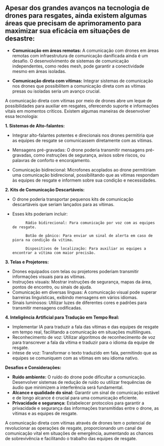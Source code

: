## Apesar dos grandes avanços na tecnologia de drones para resgates, ainda existem algumas áreas que precisam de aprimoramento para maximizar sua eficácia em situações de desastre:


- **Comunicação em áreas remotas:** A comunicação com drones em áreas remotas com infraestrutura de comunicação danificada ainda é um desafio. O desenvolvimento de sistemas de comunicação independentes, como redes mesh, pode garantir a conectividade mesmo em áreas isoladas.

- **Comunicação direta com vítimas:** Integrar sistemas de comunicação nos drones que possibilitem a comunicação direta com as vítimas presas ou isoladas seria um avanço crucial.

A comunicação direta com vítimas por meio de drones abre um leque de possibilidades para auxiliar em resgates, oferecendo suporte e informações vitais em momentos críticos. Existem algumas maneiras de desenvolver essa tecnologia:

**1. Sistemas de Alto-falantes:**

- Integrar alto-falantes potentes e direcionais nos drones permitiria que as equipes de resgate se comunicassem diretamente com as vítimas.

- Mensagens pré-gravadas: O drone poderia transmitir mensagens pré-gravadas, como instruções de segurança, avisos sobre riscos, ou palavras de conforto e encorajamento.

- Comunicação bidirecional: Microfones acoplados ao drone permitiriam uma comunicação bidirecional, possibilitando que as vítimas respondam às equipes de resgate e informem sobre sua condição e necessidades.

**2. Kits de Comunicação Descartáveis:**

- O drone poderia transportar pequenos kits de comunicação descartáveis que seriam lançados para as vítimas.
- Esses kits poderiam incluir:

            Rádio bidirecional: Para comunicação por voz com as equipes de resgate.

            Botão de pânico: Para enviar um sinal de alerta em caso de piora na condição da vítima.

            Dispositivos de localização: Para auxiliar as equipes a encontrar a vítima com maior precisão.

**3. Telas e Projetores:**

- Drones equipados com telas ou projetores poderiam transmitir informações visuais para as vítimas.
- Instruções visuais: Mostrar instruções de segurança, mapas da área, pontos de encontro, ou sinais de ajuda.
- Comunicação em diversas línguas: A comunicação visual pode superar barreiras linguísticas, exibindo mensagens em vários idiomas.
- Sinais luminosos: Utilizar luzes de diferentes cores e padrões para transmitir mensagens codificadas.

**4. Inteligência Artificial para Tradução em Tempo Real:**
- Implementar IA para traduzir a fala das vítimas e das equipes de resgate em tempo real, facilitando a comunicação em situações multilíngues.
- Reconhecimento de voz: Utilizar algoritmos de reconhecimento de voz para transcrever a fala da vítima e traduzir para o idioma da equipe de resgate.
- íntese de voz: Transformar o texto traduzido em fala, permitindo que as equipes se comuniquem com as vítimas em seu idioma nativo.

**Desafios e Considerações:**

- **Ruído ambiente:** O ruído do drone pode dificultar a comunicação. Desenvolver sistemas de redução de ruído ou utilizar frequências de áudio que minimizem a interferência será fundamental.
- **Alcance e qualidade do sinal:** Garantir um sinal de comunicação estável e de longo alcance é crucial para uma comunicação eficiente.
- **Privacidade e segurança:** Estabelecer protocolos para garantir a privacidade e segurança das informações transmitidas entre o drone, as vítimas e as equipes de resgate.


A comunicação direta com vítimas através de drones tem o potencial de revolucionar as operações de resgate, proporcionando um canal de comunicação vital em situações de emergência, aumentando as chances de sobrevivência e facilitando o trabalho das equipes de resgate.
